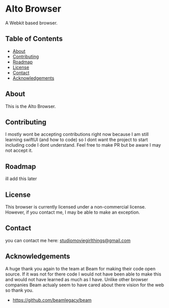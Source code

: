 # Alto Browser

A Webkit based browser.

## Table of Contents

- [About](#about)
- [Contributing](#contributing)
- [Roadmap](#roadmap)
- [License](#license)
- [Contact](#contact)
- [Acknowledgements](#acknowledgements)


## About

This is the Alto Browser.

## Contributing

I mostly wont be accepting contributions right now because I am still learning swiftUI (and how to code) so I dont want the project to start including code I dont understand. Feel free to make PR but be aware I may not accept it.

## Roadmap

ill add this later

## License

This browser is currently licensed under a non-commercial license. However, if you contact me, I may be able to make an exception.

## Contact

you can contact me here:
studiomoviegirlthings@gmail.com

## Acknowledgements

A huge thank you again to the team at Beam for making their code open source. If it was not for there code I would not have been able to make this and would not have learned as much as I have. Unlike other browser companies Beam actualy seem to have cared about there vision for the web so thank you.

- https://github.com/beamlegacy/beam
